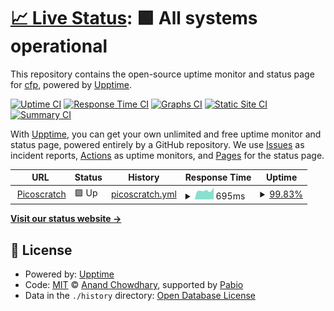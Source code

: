 # [📈 Live Status](https://cfpwastaken.github.io/status): <!--live status--> **🟩 All systems operational**

This repository contains the open-source uptime monitor and status page for [cfp](www.picoscratch.de), powered by [Upptime](https://github.com/upptime/upptime).

[![Uptime CI](https://github.com/cfpwastaken/status/workflows/Uptime%20CI/badge.svg)](https://github.com/cfpwastaken/status/actions?query=workflow%3A%22Uptime+CI%22)
[![Response Time CI](https://github.com/cfpwastaken/status/workflows/Response%20Time%20CI/badge.svg)](https://github.com/cfpwastaken/status/actions?query=workflow%3A%22Response+Time+CI%22)
[![Graphs CI](https://github.com/cfpwastaken/status/workflows/Graphs%20CI/badge.svg)](https://github.com/cfpwastaken/status/actions?query=workflow%3A%22Graphs+CI%22)
[![Static Site CI](https://github.com/cfpwastaken/status/workflows/Static%20Site%20CI/badge.svg)](https://github.com/cfpwastaken/status/actions?query=workflow%3A%22Static+Site+CI%22)
[![Summary CI](https://github.com/cfpwastaken/status/workflows/Summary%20CI/badge.svg)](https://github.com/cfpwastaken/status/actions?query=workflow%3A%22Summary+CI%22)

With [Upptime](https://upptime.js.org), you can get your own unlimited and free uptime monitor and status page, powered entirely by a GitHub repository. We use [Issues](https://github.com/cfpwastaken/status/issues) as incident reports, [Actions](https://github.com/cfpwastaken/status/actions) as uptime monitors, and [Pages](https://cfpwastaken.github.io/status) for the status page.

<!--start: status pages-->
<!-- This summary is generated by Upptime (https://github.com/upptime/upptime) -->
<!-- Do not edit this manually, your changes will be overwritten -->
<!-- prettier-ignore -->
| URL | Status | History | Response Time | Uptime |
| --- | ------ | ------- | ------------- | ------ |
| <img alt="" src="https://icons.duckduckgo.com/ip3/www.picoscratch.de.ico" height="13"> [Picoscratch](https://www.picoscratch.de) | 🟩 Up | [picoscratch.yml](https://github.com/cfpwastaken/status/commits/HEAD/history/picoscratch.yml) | <details><summary><img alt="Response time graph" src="./graphs/picoscratch/response-time-week.png" height="20"> 695ms</summary><br><a href="https://cfpwastaken.github.io/status/history/picoscratch"><img alt="Response time 845" src="https://img.shields.io/endpoint?url=https%3A%2F%2Fraw.githubusercontent.com%2Fcfpwastaken%2Fstatus%2FHEAD%2Fapi%2Fpicoscratch%2Fresponse-time.json"></a><br><a href="https://cfpwastaken.github.io/status/history/picoscratch"><img alt="24-hour response time 641" src="https://img.shields.io/endpoint?url=https%3A%2F%2Fraw.githubusercontent.com%2Fcfpwastaken%2Fstatus%2FHEAD%2Fapi%2Fpicoscratch%2Fresponse-time-day.json"></a><br><a href="https://cfpwastaken.github.io/status/history/picoscratch"><img alt="7-day response time 695" src="https://img.shields.io/endpoint?url=https%3A%2F%2Fraw.githubusercontent.com%2Fcfpwastaken%2Fstatus%2FHEAD%2Fapi%2Fpicoscratch%2Fresponse-time-week.json"></a><br><a href="https://cfpwastaken.github.io/status/history/picoscratch"><img alt="30-day response time 743" src="https://img.shields.io/endpoint?url=https%3A%2F%2Fraw.githubusercontent.com%2Fcfpwastaken%2Fstatus%2FHEAD%2Fapi%2Fpicoscratch%2Fresponse-time-month.json"></a><br><a href="https://cfpwastaken.github.io/status/history/picoscratch"><img alt="1-year response time 845" src="https://img.shields.io/endpoint?url=https%3A%2F%2Fraw.githubusercontent.com%2Fcfpwastaken%2Fstatus%2FHEAD%2Fapi%2Fpicoscratch%2Fresponse-time-year.json"></a></details> | <details><summary><a href="https://cfpwastaken.github.io/status/history/picoscratch">99.83%</a></summary><a href="https://cfpwastaken.github.io/status/history/picoscratch"><img alt="All-time uptime 97.26%" src="https://img.shields.io/endpoint?url=https%3A%2F%2Fraw.githubusercontent.com%2Fcfpwastaken%2Fstatus%2FHEAD%2Fapi%2Fpicoscratch%2Fuptime.json"></a><br><a href="https://cfpwastaken.github.io/status/history/picoscratch"><img alt="24-hour uptime 100.00%" src="https://img.shields.io/endpoint?url=https%3A%2F%2Fraw.githubusercontent.com%2Fcfpwastaken%2Fstatus%2FHEAD%2Fapi%2Fpicoscratch%2Fuptime-day.json"></a><br><a href="https://cfpwastaken.github.io/status/history/picoscratch"><img alt="7-day uptime 99.83%" src="https://img.shields.io/endpoint?url=https%3A%2F%2Fraw.githubusercontent.com%2Fcfpwastaken%2Fstatus%2FHEAD%2Fapi%2Fpicoscratch%2Fuptime-week.json"></a><br><a href="https://cfpwastaken.github.io/status/history/picoscratch"><img alt="30-day uptime 99.35%" src="https://img.shields.io/endpoint?url=https%3A%2F%2Fraw.githubusercontent.com%2Fcfpwastaken%2Fstatus%2FHEAD%2Fapi%2Fpicoscratch%2Fuptime-month.json"></a><br><a href="https://cfpwastaken.github.io/status/history/picoscratch"><img alt="1-year uptime 97.26%" src="https://img.shields.io/endpoint?url=https%3A%2F%2Fraw.githubusercontent.com%2Fcfpwastaken%2Fstatus%2FHEAD%2Fapi%2Fpicoscratch%2Fuptime-year.json"></a></details>

<!--end: status pages-->

[**Visit our status website →**](https://cfpwastaken.github.io/status)

## 📄 License

- Powered by: [Upptime](https://github.com/upptime/upptime)
- Code: [MIT](./LICENSE) © [Anand Chowdhary](https://anandchowdhary.com), supported by [Pabio](https://pabio.com)
- Data in the `./history` directory: [Open Database License](https://opendatacommons.org/licenses/odbl/1-0/)
